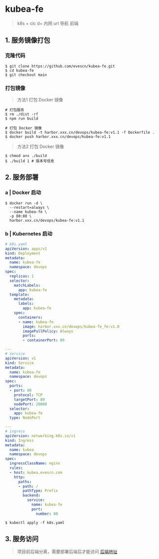 # kubea-fe

> k8s + cic d+ 内网 url 导航 前端

## 1. 服务镜像打包

### 克隆代码

```shell
$ git clone https://github.com/evescn/kubea-fe.git
$ cd kubea-fe
$ git checkout main
```

### 打包镜像

> 方法1 打包 Docker 镜像

```shell
# 打包服务
$ rm ./dist -rf
$ npm run build

# 打包 Docker 镜像
$ docker build -t harbor.xxx.cn/devops/kubea-fe:v1.1 -f Dockerfile .
$ docker push harbor.xxx.cn/devops/kubea-fe:v1.1
```

> 方法2 打包 Docker 镜像

```shell
$ chmod a+x ./build
$ ./build 1 # 版本号信息
```

## 2. 服务部署

### a | Docker 启动

```shell
$ docker run -d \
  --restart=always \
  --name kubea-fe \
  -p 80:80 \
  harbor.xxx.cn/devops/kubea-fe:v1.1
```

### b | Kubernetes 启动

```yaml
# k8s.yaml
apiVersion: apps/v1
kind: Deployment
metadata:
  name: kubea-fe
  namespace: devops
spec:
  replicas: 1
  selector:
    matchLabels:
      app: kubea-fe
  template:
    metadata:
      labels:
        app: kubea-fe
    spec:
      containers:
      - name: kubea-fe
        image: harbor.xxx.cn/devops/kubea-fe_fe:v1.0
        imagePullPolicy: Always
        ports:
        - containerPort: 80

---
# service
apiVersion: v1
kind: Service
metadata:
  name: kubea-fe
  namespace: devops
spec:
  ports:
  - port: 80
    protocol: TCP
    targetPort: 80
    nodePort: 20080
  selector:
    app: kubea-fe
  type: NodePort

---
# ingress
apiVersion: networking.k8s.io/v1
kind: Ingress
metadata:
  name: kubea
  namespace: devops
spec:
  ingressClassName: nginx
  rules:
  - host: kubea.evescn.com
    http:
      paths:
      - path: /
        pathType: Prefix
        backend:
          service:
            name: kubea-fe
            port:
              number: 80
```

```shell
$ kubectl apply -f k8s.yaml
```

## 3. 服务访问

> 项目前后端分离，需要部署后端后才能访问
> [后端地址](https://github.com/evescn/kubea)
